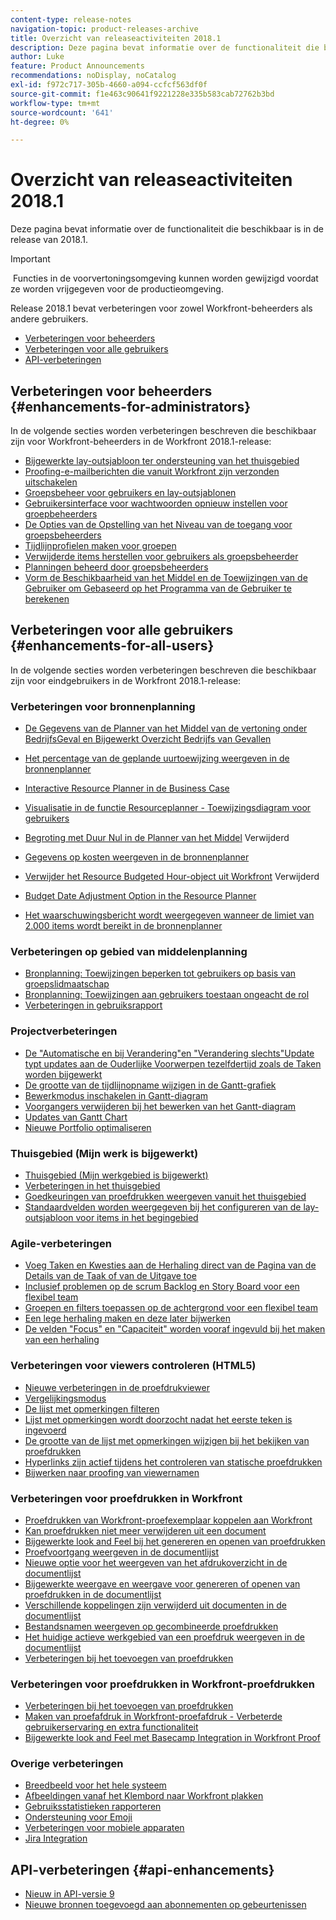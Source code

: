 ```yaml
---
content-type: release-notes
navigation-topic: product-releases-archive
title: Overzicht van releaseactiviteiten 2018.1
description: Deze pagina bevat informatie over de functionaliteit die beschikbaar is in de release van 2018.1.
author: Luke
feature: Product Announcements
recommendations: noDisplay, noCatalog
exl-id: f972c717-305b-4660-a094-ccfcf563df0f
source-git-commit: f1e463c90641f9221228e335b583cab72762b3bd
workflow-type: tm+mt
source-wordcount: '641'
ht-degree: 0%

---
```


# Overzicht van releaseactiviteiten 2018.1

Deze pagina bevat informatie over de functionaliteit die beschikbaar is in de release van 2018.1.  

>[!IMPORTANT]
>
> Functies in de voorvertoningsomgeving kunnen worden gewijzigd voordat ze worden vrijgegeven voor de productieomgeving.

Release 2018.1 bevat verbeteringen voor zowel Workfront-beheerders als andere gebruikers.

* [Verbeteringen voor beheerders](#enhancements-for-administrators)
* [Verbeteringen voor alle gebruikers](#enhancements-for-all-users)
* [API-verbeteringen](#api-enhancements)

## Verbeteringen voor beheerders {#enhancements-for-administrators}

In de volgende secties worden verbeteringen beschreven die beschikbaar zijn voor Workfront-beheerders in de Workfront 2018.1-release:

* [Bijgewerkte lay-outsjabloon ter ondersteuning van het thuisgebied](../../../../product-announcements/product-releases/quarterly-release-archive/2018.1-release-activity/2018-1-beta-1-release-activity.md#updated-layout-template-to-support-the-home-area)
* [Proofing-e-mailberichten die vanuit Workfront zijn verzonden uitschakelen](../../../../product-announcements/product-releases/quarterly-release-archive/2018.1-release-activity/2018-1-beta-1-release-activity.md#disable-proofing-email-notifications)
* [Groepsbeheer voor gebruikers en lay-outsjablonen](../../../../product-announcements/product-releases/quarterly-release-archive/2018.1-release-activity/2018-1-beta-2-release-activity.md#group-administration-for-users-and-layout-templates)
* [Gebruikersinterface voor wachtwoorden opnieuw instellen voor groepbeheerders](../../../../product-announcements/product-releases/quarterly-release-archive/2018.1-release-activity/2018-1-beta-3-release-activity.md#reset-password-ui-updated-for-group-administrators)
* [De Opties van de Opstelling van het Niveau van de toegang voor groepsbeheerders](../../../../product-announcements/product-releases/quarterly-release-archive/2018.1-release-activity/2018-1-beta-3-release-activity.md#access-level-setup-options-for-group-administrators)
* [Tijdlijnprofielen maken voor groepen](../../../../product-announcements/product-releases/quarterly-release-archive/2018.1-release-activity/2018-1-beta-3-release-activity.md#create-timesheet-profiles-for-groups)
* [Verwijderde items herstellen voor gebruikers als groepsbeheerder](../../../../product-announcements/product-releases/quarterly-release-archive/2018.1-release-activity/2018-1-beta-3-release-activity.md#recover-deleted-items-for-users-as-a-group-administrator)
* [Planningen beheerd door groepsbeheerders](../../../../product-announcements/product-releases/quarterly-release-archive/2018.1-release-activity/2018-1-beta-4-release-activity.md#schedules-managed-by-group-administrators) 
* [Vorm de Beschikbaarheid van het Middel en de Toewijzingen van de Gebruiker om Gebaseerd op het Programma van de Gebruiker te berekenen](../../../../product-announcements/product-releases/quarterly-release-archive/2018.1-release-activity/2018-1-beta-final-release-activity.md#configure-resource-availability-and-user-allocations)

## Verbeteringen voor alle gebruikers {#enhancements-for-all-users}

In de volgende secties worden verbeteringen beschreven die beschikbaar zijn voor eindgebruikers in de Workfront 2018.1-release:

### Verbeteringen voor bronnenplanning

* [De Gegevens van de Planner van het Middel van de vertoning onder BedrijfsGeval en Bijgewerkt Overzicht Bedrijfs van Gevallen](../../../../product-announcements/product-releases/quarterly-release-archive/2018.1-release-activity/2018-1-beta-1-release-activity.md#display-resource-planner-data-under-the-business-case)
* [Het percentage van de geplande uurtoewijzing weergeven in de bronnenplanner](../../../../product-announcements/product-releases/quarterly-release-archive/2018.1-release-activity/2018-1-beta-1-release-activity.md#display-the-percentage-of-planned-hour-allocation-in-the-resource-planner)
* [Interactive Resource Planner in de Business Case](../../../../product-announcements/product-releases/quarterly-release-archive/2018.1-release-activity/2018-1-beta-2-release-activity.md#interactive-resource-planner-in-the-business-case)
* [Visualisatie in de functie Resourceplanner - Toewijzingsdiagram voor gebruikers](../../../../product-announcements/product-releases/quarterly-release-archive/2018.1-release-activity/2018-1-beta-2-release-activity.md#visualization-in-the-resource-planner) 
* [Begroting met Duur Nul in de Planner van het Middel](../../../../product-announcements/product-releases/quarterly-release-archive/2018.1-release-activity/2018-1-beta-3-release-activity.md#budget-with-zero-duration-in-the-resource-planner)  Verwijderd

* [Gegevens op kosten weergeven in de bronnenplanner](../../../../product-announcements/product-releases/quarterly-release-archive/2018.1-release-activity/2018-1-beta-3-release-activity.md#show-data-by-cost-in-the-resource-planner)
* [Verwijder het Resource Budgeted Hour-object uit Workfront](../../../../product-announcements/product-releases/quarterly-release-archive/2018.1-release-activity/2018-1-beta-4-release-activity.md#remove-resource-budgeted-hour-object-from-workfront)  Verwijderd

* [Budget Date Adjustment Option in the Resource Planner](../../../../product-announcements/product-releases/quarterly-release-archive/2018.1-release-activity/2018-1-beta-4-release-activity.md#budget-date-adjustment-option-in-the-resource-planner) 
* [Het waarschuwingsbericht wordt weergegeven wanneer de limiet van 2.000 items wordt bereikt in de bronnenplanner](../../../../product-announcements/product-releases/quarterly-release-archive/2018.1-release-activity/2018-1-beta-final-release-activity.md#warning-message-displays-when-the-2000-item-limit-is-reached)

### Verbeteringen op gebied van middelenplanning

* [Bronplanning: Toewijzingen beperken tot gebruikers op basis van groepslidmaatschap](../../../../product-announcements/product-releases/quarterly-release-archive/2018.1-release-activity/2018-1-beta-4-release-activity.md#restrict-assignments-to-users-based-on-group) 
* [Bronplanning: Toewijzingen aan gebruikers toestaan ongeacht de rol](../../../../product-announcements/product-releases/quarterly-release-archive/2018.1-release-activity/2018-1-beta-4-release-activity.md#allow-assignments-to-users-regardless-of-role) 
* [Verbeteringen in gebruiksrapport](../../../../product-announcements/product-releases/quarterly-release-archive/2018.1-release-activity/2018-1-beta-4-release-activity.md#utilization-report-improvements) 

### Projectverbeteringen

* [De &quot;Automatische en bij Verandering&quot;en &quot;Verandering slechts&quot;Update typt updates aan de Ouderlijke Voorwerpen tezelfdertijd zoals de Taken worden bijgewerkt](../../../../product-announcements/product-releases/quarterly-release-archive/2018.1-release-activity/2018-1-beta-1-release-activity.md#update-types-trigger-updates-to-the-parent-object)
* [De grootte van de tijdlijnopname wijzigen in de Gantt-grafiek](../../../../product-announcements/product-releases/quarterly-release-archive/2018.1-release-activity/2018-1-beta-2-release-activity.md#resize-timeline-snapshot-on-the-gantt-chart)
* [Bewerkmodus inschakelen in Gantt-diagram](../../../../product-announcements/product-releases/quarterly-release-archive/2018.1-release-activity/2018-1-beta-3-release-activity.md#enable-edit-mode-in-gantt) 
* [Voorgangers verwijderen bij het bewerken van het Gantt-diagram](../../../../product-announcements/product-releases/quarterly-release-archive/2018.1-release-activity/2018-1-beta-3-release-activity.md#remove-predecessors-when-editing-the-gantt-chart)
* [Updates van Gantt Chart](../../../../product-announcements/product-releases/quarterly-release-archive/2018.1-release-activity/2018-1-beta-4-release-activity.md#gantt-chart-updates) 
* [Nieuwe Portfolio optimaliseren](../../../../product-announcements/product-releases/quarterly-release-archive/2018.1-release-activity/2018-1-beta-4-release-activity.md#new-portfolio-optimizer) 

### Thuisgebied (Mijn werk is bijgewerkt)

* [Thuisgebied (Mijn werkgebied is bijgewerkt)](../../../../product-announcements/product-releases/quarterly-release-archive/2018.1-release-activity/2018-1-beta-1-release-activity.md#home-area)
* [Verbeteringen in het thuisgebied](../../../../product-announcements/product-releases/quarterly-release-archive/2018.1-release-activity/2018-1-beta-2-release-activity.md#improvements-in-the-home-area)
* [Goedkeuringen van proefdrukken weergeven vanuit het thuisgebied](../../../../product-announcements/product-releases/quarterly-release-archive/2018.1-release-activity/2018-1-beta-3-release-activity.md#view-proof-approvals-from-the-home-area)
* [Standaardvelden worden weergegeven bij het configureren van de lay-outsjabloon voor items in het begingebied](../../../../product-announcements/product-releases/quarterly-release-archive/2018.1-release-activity/2018-1-beta-3-release-activity.md#default-fields-are-displayed-when-configuring-the-layout-template-for-the-home-area)

### Agile-verbeteringen

* [Voeg Taken en Kwesties aan de Herhaling direct van de Pagina van de Details van de Taak of van de Uitgave toe](../../../../product-announcements/product-releases/quarterly-release-archive/2018.1-release-activity/2018-1-beta-3-release-activity.md#add-tasks-and-issues-to-the-iteration-directly-from-the-task-or-issue)
* [Inclusief problemen op de scrum Backlog en Story Board voor een flexibel team](../../../../product-announcements/product-releases/quarterly-release-archive/2018.1-release-activity/2018-1-beta-3-release-activity.md#include-issues-on-the-scrum-backlog)
* [Groepen en filters toepassen op de achtergrond voor een flexibel team](../../../../product-announcements/product-releases/quarterly-release-archive/2018.1-release-activity/2018-1-beta-3-release-activity.md#apply-groupings-and-filters-to-the-backlog)
* [Een lege herhaling maken en deze later bijwerken](../../../../product-announcements/product-releases/quarterly-release-archive/2018.1-release-activity/2018-1-beta-3-release-activity.md#create-a-blank-iteration-and-update-it-later)
* [De velden &quot;Focus&quot; en &quot;Capaciteit&quot; worden vooraf ingevuld bij het maken van een herhaling](../../../../product-announcements/product-releases/quarterly-release-archive/2018.1-release-activity/2018-1-beta-3-release-activity.md#focus-and-capacity-fields-are-prepopulated)

### Verbeteringen voor viewers controleren (HTML5)

* [Nieuwe verbeteringen in de proefdrukviewer](../../../../product-announcements/product-releases/quarterly-release-archive/2018.1-release-activity/2018-1-beta-2-release-activity.md#html5-proofing-viewer-improvements) 
* [Vergelijkingsmodus](../../../../product-announcements/product-releases/quarterly-release-archive/2018.1-release-activity/2018-1-beta-3-release-activity.md#compare-mode)
* [De lijst met opmerkingen filteren](../../../../product-announcements/product-releases/quarterly-release-archive/2018.1-release-activity/2018-1-beta-3-release-activity.md#filter-comment-list)
* [Lijst met opmerkingen wordt doorzocht nadat het eerste teken is ingevoerd](../../../../product-announcements/product-releases/quarterly-release-archive/2018.1-release-activity/2018-1-beta-3-release-activity.md#comment-list-is-searched-after-first-character)
* [De grootte van de lijst met opmerkingen wijzigen bij het bekijken van proefdrukken](../../../../product-announcements/product-releases/quarterly-release-archive/2018.1-release-activity/2018-1-beta-4-release-activity.md#resize-the-comment-list-when-reviewing-proofs) 
* [Hyperlinks zijn actief tijdens het controleren van statische proefdrukken](../../../../product-announcements/product-releases/quarterly-release-archive/2018.1-release-activity/2018-1-beta-4-release-activity.md#hyperlinks-are-active-when-reviewing-static-proofs) 
* [Bijwerken naar proofing van viewernamen](../../../../product-announcements/product-releases/quarterly-release-archive/2018.1-release-activity/2018-1-beta-final-release-activity.md#proofing-viewer-names-have-been-updated) 

### Verbeteringen voor proefdrukken in Workfront

* [Proefdrukken van Workfront-proefexemplaar koppelen aan Workfront](../../../../product-announcements/product-releases/quarterly-release-archive/2018.1-release-activity/2018-1-beta-3-release-activity.md#link-proofs-from-workfront-proof-to-workfront)
* [Kan proefdrukken niet meer verwijderen uit een document](../../../../product-announcements/product-releases/quarterly-release-archive/2018.1-release-activity/2018-1-beta-3-release-activity.md#can-no-longer-remove-a-proof-from-a-document)
* [Bijgewerkte look and Feel bij het genereren en openen van proefdrukken](../../../../product-announcements/product-releases/quarterly-release-archive/2018.1-release-activity/2018-1-beta-3-release-activity.md#updated-look-and-feel-when-generating-and-opening-proofs)
* [Proefvoortgang weergeven in de documentlijst](../../../../product-announcements/product-releases/quarterly-release-archive/2018.1-release-activity/2018-1-beta-4-release-activity.md#view-proof-progress-from-the-document-list)
* [Nieuwe optie voor het weergeven van het afdrukoverzicht in de documentlijst](../../../../product-announcements/product-releases/quarterly-release-archive/2018.1-release-activity/2018-1-beta-4-release-activity.md#new-option-to-view-the-print-summary-from-the-document-list) 
* [Bijgewerkte weergave en weergave voor genereren of openen van proefdrukken in de documentlijst](../../../../product-announcements/product-releases/quarterly-release-archive/2018.1-release-activity/2018-1-beta-4-release-activity.md#updated-look-and-feel-for-generating-or-opening-the-proof-from-document-list) 
* [Verschillende koppelingen zijn verwijderd uit documenten in de documentlijst](../../../../product-announcements/product-releases/quarterly-release-archive/2018.1-release-activity/2018-1-beta-4-release-activity.md#various-links-removed-from-the-document-list) 
* [Bestandsnamen weergeven op gecombineerde proefdrukken](../../../../product-announcements/product-releases/quarterly-release-archive/2018.1-release-activity/2018-1-beta-4-release-activity.md#view-file-names-on-combined-proofs) 
* [Het huidige actieve werkgebied van een proefdruk weergeven in de documentlijst](../../../../product-announcements/product-releases/quarterly-release-archive/2018.1-release-activity/2018-1-beta-4-release-activity.md#view-the-current-active-stage-of-a-proof-from-the-document-list) 
* [Verbeteringen bij het toevoegen van proefdrukken](../../../../product-announcements/product-releases/quarterly-release-archive/2018.1-release-activity/2018-1-beta-4-release-activity.md#improvements-when-adding-proofs) 

### Verbeteringen voor proefdrukken in Workfront-proefdrukken

* [Verbeteringen bij het toevoegen van proefdrukken](../../../../product-announcements/product-releases/quarterly-release-archive/2018.1-release-activity/2018-1-beta-4-release-activity.md#improvements-when-adding-proofs) 
* [Maken van proefafdruk in Workfront-proefafdruk - Verbeterde gebruikerservaring en extra functionaliteit](../../../../product-announcements/product-releases/quarterly-release-archive/2018.1-release-activity/2018-1-beta-4-release-activity.md#proof-creation-in-workfront-proof) 
* [Bijgewerkte look and Feel met Basecamp Integration in Workfront Proof](../../../../product-announcements/product-releases/quarterly-release-archive/2018.1-release-activity/2018-1-beta-4-release-activity.md#updated-look-and-feel-with-basecamp-integration-in-workfront-proof) 

### Overige verbeteringen

* [Breedbeeld voor het hele systeem](../../../../product-announcements/product-releases/quarterly-release-archive/2018.1-release-activity/2018-1-beta-2-release-activity.md#system-wide-widescreen-display)
* [Afbeeldingen vanaf het Klembord naar Workfront plakken](../../../../product-announcements/product-releases/quarterly-release-archive/2018.1-release-activity/2018-1-beta-4-release-activity.md#paste-documents-to-workfront-from-the-clipboard) 
* [Gebruiksstatistieken rapporteren](../../../../product-announcements/product-releases/quarterly-release-archive/2018.1-release-activity/2018-1-beta-4-release-activity.md#report-usage-statistics) 
* [Ondersteuning voor Emoji](../../../../product-announcements/product-releases/quarterly-release-archive/2018.1-release-activity/2018-1-beta-4-release-activity.md#emoji-support) 
* [Verbeteringen voor mobiele apparaten](../../../../product-announcements/product-releases/quarterly-release-archive/2018.1-release-activity/2018-1-beta-final-release-activity.md#mobile-enhancements) 
* [Jira Integration](../../../../product-announcements/product-releases/quarterly-release-archive/2018.1-release-activity/2018-1-beta-final-release-activity.md#jira-integration) 

## API-verbeteringen {#api-enhancements}

* [Nieuw in API-versie 9](../../../../wf-api/api/new-api-version-9.md) 
* [Nieuwe bronnen toegevoegd aan abonnementen op gebeurtenissen](../../../../product-announcements/product-releases/quarterly-release-archive/2018.1-release-activity/2018-1-beta-1-release-activity.md#new-resources-added-to-event-subscriptions)
